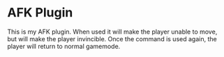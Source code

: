 # AFK Plugin
This is my AFK plugin. When used it will make the player unable to move, but will make the player invincible.
Once the command is used again, the player will return to normal gamemode.
